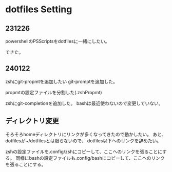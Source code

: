 # dotfiles Setting

## 231226

powershellのPSScriptsをdotfilesに一緒にしたい。

できた。

## 240122

zshにgit-propmtを追加したい
git-promptを追加した。

propmtの設定ファイルを分割した(.zshPropmt)

zshにgit-completionを追加した。
bashは最近使わないので変更していない。

## ディレクトリ変更

そろそろhomeディレクトリにリンクが多くなってきたので動かしたい。
あと、dotfilesが~/dotfilesとは限らないので、
dotfiles以下へのリンクを辞めたい。

zshの設定ファイルを.config/zshにコピーして、ここへのリンクを張ることにする。
同様にbashの設定ファイルも.config/bashにコピーして、ここへのリンクを張ることにする。


